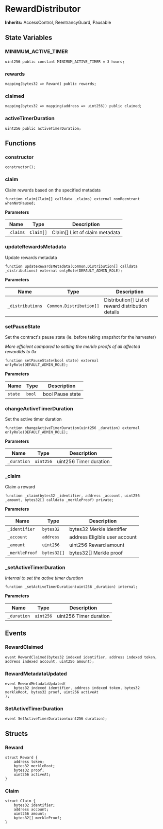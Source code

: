 # RewardDistributor
**Inherits:**
AccessControl, ReentrancyGuard, Pausable


## State Variables
### MINIMUM_ACTIVE_TIMER

```solidity
uint256 public constant MINIMUM_ACTIVE_TIMER = 3 hours;
```


### rewards

```solidity
mapping(bytes32 => Reward) public rewards;
```


### claimed

```solidity
mapping(bytes32 => mapping(address => uint256)) public claimed;
```


### activeTimerDuration

```solidity
uint256 public activeTimerDuration;
```


## Functions
### constructor


```solidity
constructor();
```

### claim

Claim rewards based on the specified metadata


```solidity
function claim(Claim[] calldata _claims) external nonReentrant whenNotPaused;
```
**Parameters**

|Name|Type|Description|
|----|----|-----------|
|`_claims`|`Claim[]`| Claim[] List of claim metadata|


### updateRewardsMetadata

Update rewards metadata


```solidity
function updateRewardsMetadata(Common.Distribution[] calldata _distributions) external onlyRole(DEFAULT_ADMIN_ROLE);
```
**Parameters**

|Name|Type|Description|
|----|----|-----------|
|`_distributions`|`Common.Distribution[]`| Distribution[] List of reward distribution details|


### setPauseState

Set the contract's pause state (ie. before taking snapshot for the harvester)

*More efficient compared to setting the merkle proofs of all affected rewardIds to 0x*


```solidity
function setPauseState(bool state) external onlyRole(DEFAULT_ADMIN_ROLE);
```
**Parameters**

|Name|Type|Description|
|----|----|-----------|
|`state`|`bool`| bool  Pause state|


### changeActiveTimerDuration

Set the active timer duration


```solidity
function changeActiveTimerDuration(uint256 _duration) external onlyRole(DEFAULT_ADMIN_ROLE);
```
**Parameters**

|Name|Type|Description|
|----|----|-----------|
|`_duration`|`uint256`| uint256  Timer duration|


### _claim

Claim a reward


```solidity
function _claim(bytes32 _identifier, address _account, uint256 _amount, bytes32[] calldata _merkleProof) private;
```
**Parameters**

|Name|Type|Description|
|----|----|-----------|
|`_identifier`|`bytes32`|  bytes32    Merkle identifier|
|`_account`|`address`|     address    Eligible user account|
|`_amount`|`uint256`|      uint256    Reward amount|
|`_merkleProof`|`bytes32[]`| bytes32[]  Merkle proof|


### _setActiveTimerDuration

*Internal to set the active timer duration*


```solidity
function _setActiveTimerDuration(uint256 _duration) internal;
```
**Parameters**

|Name|Type|Description|
|----|----|-----------|
|`_duration`|`uint256`| uint256  Timer duration|


## Events
### RewardClaimed

```solidity
event RewardClaimed(bytes32 indexed identifier, address indexed token, address indexed account, uint256 amount);
```

### RewardMetadataUpdated

```solidity
event RewardMetadataUpdated(
    bytes32 indexed identifier, address indexed token, bytes32 merkleRoot, bytes32 proof, uint256 activeAt
);
```

### SetActiveTimerDuration

```solidity
event SetActiveTimerDuration(uint256 duration);
```

## Structs
### Reward

```solidity
struct Reward {
    address token;
    bytes32 merkleRoot;
    bytes32 proof;
    uint256 activeAt;
}
```

### Claim

```solidity
struct Claim {
    bytes32 identifier;
    address account;
    uint256 amount;
    bytes32[] merkleProof;
}
```

